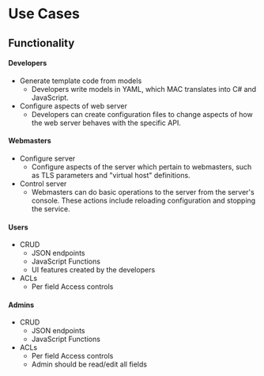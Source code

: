 # Use Cases
## Functionality
#### Developers
- Generate template code from models
  - Developers write models in YAML, which MAC translates into C# and JavaScript.
- Configure aspects of web server
  - Developers can create configuration files to change aspects of how the web server behaves with the specific API.

#### Webmasters
- Configure server
  - Configure aspects of the server which pertain to webmasters, such as TLS parameters and "virtual host" definitions.
- Control server
  - Webmasters can do basic operations to the server from the server's console.  These actions include reloading configuration and stopping the service.

#### Users
- CRUD
  - JSON endpoints
  - JavaScript Functions
  - UI features created by the developers
- ACLs
  - Per field Access controls

#### Admins
- CRUD
  - JSON endpoints
  - JavaScript Functions
- ACLs
  - Per field Access controls
  - Admin should be read/edit all fields
